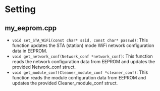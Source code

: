# Setting

## my_eeprom.cpp
- `void set_STA_WiFi(const char* ssid, const char* passwd)`: This function updates the STA (station) mode WiFi network configuration data in EEPROM.
- `void get_network_conf(Network_conf *network_conf)`: This function reads the network configuration data from EEPROM and updates the provided Network_conf struct.
- `void get_module_conf(Cleaner_module_conf *cleaner_conf)`: This function reads the module configuration data from EEPROM and updates the provided Cleaner_module_conf struct.